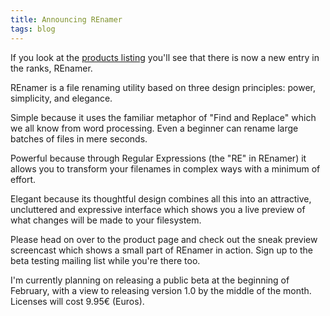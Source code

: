 ```yaml
---
title: Announcing REnamer
tags: blog
---
```


If you look at the [products listing](http://www.wincent.com/a/products/) you'll see that there is now a new entry in the ranks, REnamer.

REnamer is a file renaming utility based on three design principles: power, simplicity, and elegance.

Simple because it uses the familiar metaphor of "Find and Replace" which we all know from word processing. Even a beginner can rename large batches of files in mere seconds.

Powerful because through Regular Expressions (the "RE" in REnamer) it allows you to transform your filenames in complex ways with a minimum of effort.

Elegant because its thoughtful design combines all this into an attractive, uncluttered and expressive interface which shows you a live preview of what changes will be made to your filesystem.

Please head on over to the product page and check out the sneak preview screencast which shows a small part of REnamer in action. Sign up to the beta testing mailing list while you're there too.

I'm currently planning on releasing a public beta at the beginning of February, with a view to releasing version 1.0 by the middle of the month. Licenses will cost 9.95€ (Euros).
